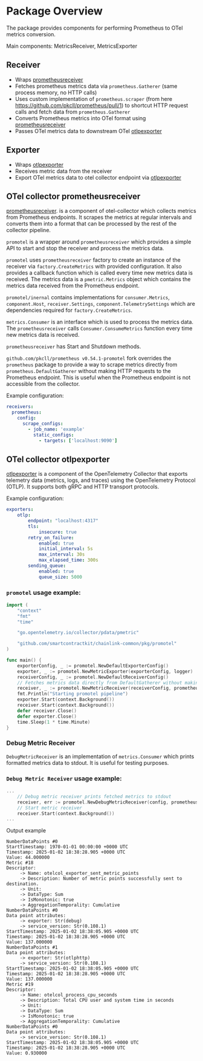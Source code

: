 # Package Overview
The package provides components for performing Prometheus to OTel metrics conversion. 

Main components: MetricsReceiver, MetricsExporter 

## Receiver
- Wraps [prometheusreceiver](github.com/open-telemetry/opentelemetry-collector-contrib/receiver/prometheusreceiver)
- Fetches prometheus metrics data via `prometheus.Gatherer` (same process memory, no HTTP calls)
- Uses custom implementation of `prometheus.scraper` (from here https://github.com/pkcll/prometheus/pull/1) to shortcut HTTP request calls and fetch data from `prometheus.Gatherer`
- Converts Prometheus metrics into OTel format using [prometheusreceiver](github.com/open-telemetry/opentelemetry-collector-contrib/receiver/prometheusreceiver)
- Passes OTel metrics data to downstream OTel [otlpexporter](go.opentelemetry.io/collector/exporter/otlpexporter)

## Exporter
- Wraps [otlpexporter](go.opentelemetry.io/collector/exporter/otlpexporter)
- Receives metric data from the receiver
- Export OTel metrics data to otel collector endpoint via [otlpexporter](go.opentelemetry.io/collector/exporter/otlpexporter)

## OTel collector prometheusreceiver

[prometheusreceiver](github.com/open-telemetry/opentelemetry-collector-contrib/receiver/prometheusreceiver). 
is a component of otel-collector which collects metrics from Prometheus endpoints. It scrapes the metrics at regular intervals and converts them into a format that can be processed by the rest of the collector pipeline.

`promotel` is a wrapper around `prometheusreceiver` which provides a simple API to start and stop the receiver and process the metrics data.

`promotel` uses `prometheusreceiver` factory to create an instance of the receiver via `factory.CreateMetrics` with provided configuration. It also provides a callback function which is called every time new metrics data is received. The metrics data is a `pmetric.Metrics` object which contains the metrics data received from the Prometheus endpoint.

`promotel/inernal` contains implementations for `consumer.Metrics`, `component.Host`, `receiver.Settings`, `component.TelemetrySettings` which are dependencies required for `factory.CreateMetrics`.

`metrics.Consumer` is an interface which is used to process the metrics data. The `prometheusreceiver` calls `Consumer.ConsumeMetrics` function every time new metrics data is received. 

`prometheusreceiver` has Start and Shutdown methods. 

`github.com/pkcll/prometheus v0.54.1-promotel` fork overrides the `prometheus` package to provide a way to scrape metrics directly from `prometheus.DefaultGatherer` without making HTTP requests to the Prometheus endpoint. This is useful when the Prometheus endpoint is not accessible from the collector.

Example configuration:


```yaml
receivers:
  prometheus:
    config:
      scrape_configs:
        - job_name: 'example'
          static_configs:
            - targets: ['localhost:9090']

```

## OTel collector otlpexporter

[otlpexporter](https://github.com/open-telemetry/opentelemetry-collector/tree/main/exporter/otlpexporter) is a component of the OpenTelemetry Collector that exports telemetry data (metrics, logs, and traces) using the OpenTelemetry Protocol (OTLP). It supports both gRPC and HTTP transport protocols.

Example configuration:

```yaml
exporters:
	otlp:
		endpoint: "localhost:4317"
		tls:
			insecure: true
		retry_on_failure:
			enabled: true
			initial_interval: 5s
			max_interval: 30s
			max_elapsed_time: 300s
		sending_queue:
			enabled: true
			queue_size: 5000
```

### `promotel` usage example:

```go
import (
	"context"
	"fmt"
	"time"

	"go.opentelemetry.io/collector/pdata/pmetric"

	"github.com/smartcontractkit/chainlink-common/pkg/promotel"
)

func main() {
	exporterConfig, _ := promotel.NewDefaultExporterConfig()
	exporter, _ := promotel.NewMetricExporter(exporterConfig, logger) 
	receiverConfig, _ := promotel.NewDefaultReceiverConfig()
    // Fetches metrics data directly from DefaultGatherer without making HTTP requests to 127.0.0.1:8888
	receiver, _ := promotel.NewMetricReceiver(receiverConfig, prometheus.DefaultGatherer, exporter.Export, logger)
	fmt.Println("Starting promotel pipeline")
	exporter.Start(context.Background())
	receiver.Start(context.Background())
	defer receiver.Close()
	defer exporter.Close()
	time.Sleep(1 * time.Minute)
}
```

### Debug Metric Receiver 

`DebugMetricReceiver` is an implementation of `metrics.Consumer` which prints formatted metrics data to stdout. It is useful for testing purposes.

### `Debug Metric Receiver` usage example:

```go
...
	// Debug metric receiver prints fetched metrics to stdout
	receiver, err := promotel.NewDebugMetricReceiver(config, prometheus.DefaultGatherer, logger)
	// Start metric receiver 
	receiver.Start(context.Background())
...
```

Output example

```
NumberDataPoints #0
StartTimestamp: 1970-01-01 00:00:00 +0000 UTC
Timestamp: 2025-01-02 18:38:28.905 +0000 UTC
Value: 44.000000
Metric #18
Descriptor:
     -> Name: otelcol_exporter_sent_metric_points
     -> Description: Number of metric points successfully sent to destination.
     -> Unit: 
     -> DataType: Sum
     -> IsMonotonic: true
     -> AggregationTemporality: Cumulative
NumberDataPoints #0
Data point attributes:
     -> exporter: Str(debug)
     -> service_version: Str(0.108.1)
StartTimestamp: 2025-01-02 18:38:05.905 +0000 UTC
Timestamp: 2025-01-02 18:38:28.905 +0000 UTC
Value: 137.000000
NumberDataPoints #1
Data point attributes:
     -> exporter: Str(otlphttp)
     -> service_version: Str(0.108.1)
StartTimestamp: 2025-01-02 18:38:05.905 +0000 UTC
Timestamp: 2025-01-02 18:38:28.905 +0000 UTC
Value: 137.000000
Metric #19
Descriptor:
     -> Name: otelcol_process_cpu_seconds
     -> Description: Total CPU user and system time in seconds
     -> Unit: 
     -> DataType: Sum
     -> IsMonotonic: true
     -> AggregationTemporality: Cumulative
NumberDataPoints #0
Data point attributes:
     -> service_version: Str(0.108.1)
StartTimestamp: 2025-01-02 18:38:05.905 +0000 UTC
Timestamp: 2025-01-02 18:38:28.905 +0000 UTC
Value: 0.930000
```
